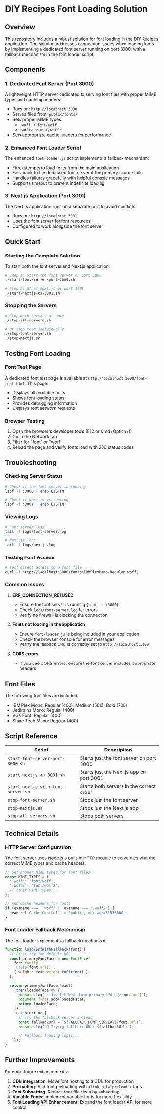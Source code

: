 # DIY Recipes Font Loading Solution

## Overview

This repository includes a robust solution for font loading in the DIY Recipes application. The solution addresses connection issues when loading fonts by implementing a dedicated font server running on port 3000, with a fallback mechanism in the font loader script.

## Components

### 1. Dedicated Font Server (Port 3000)

A lightweight HTTP server dedicated to serving font files with proper MIME types and caching headers:

- Runs on: `http://localhost:3000`
- Serves files from: `public/fonts/`
- Sets proper MIME types:
  - `.woff` → `font/woff`
  - `.woff2` → `font/woff2`
- Sets appropriate cache headers for performance

### 2. Enhanced Font Loader Script

The enhanced `font-loader.js` script implements a fallback mechanism:

- First attempts to load fonts from the main application
- Falls back to the dedicated font server if the primary source fails
- Handles failures gracefully with helpful console messages
- Supports timeout to prevent indefinite loading

### 3. Next.js Application (Port 3001)

The Next.js application runs on a separate port to avoid conflicts:

- Runs on: `http://localhost:3001`
- Uses the font server for font resources
- Configured to work alongside the font server

## Quick Start

### Starting the Complete Solution

To start both the font server and Next.js application:

```bash
# Step 1: Start the font server on port 3000
./start-font-server-port-3000.sh

# Step 2: Start Next.js on port 3001
./start-nextjs-on-3001.sh
```

### Stopping the Servers

```bash
# Stop both servers at once
./stop-all-servers.sh

# Or stop them individually
./stop-font-server.sh
./stop-nextjs.sh
```

## Testing Font Loading

### Font Test Page

A dedicated font test page is available at `http://localhost:3000/font-test.html`. This page:

- Displays all available fonts
- Shows font loading status
- Provides debugging information
- Displays font network requests

### Browser Testing

1. Open the browser's developer tools (F12 or Cmd+Option+I)
2. Go to the Network tab
3. Filter for "font" or "woff"
4. Reload the page and verify fonts load with 200 status codes

## Troubleshooting

### Checking Server Status

```bash
# Check if the font server is running
lsof -i :3000 | grep LISTEN

# Check if Next.js is running
lsof -i :3001 | grep LISTEN
```

### Viewing Logs

```bash
# Font server logs
tail -f logs/font-server.log

# Next.js logs
tail -f logs/nextjs.log
```

### Testing Font Access

```bash
# Test direct access to a font file
curl -I http://localhost:3000/fonts/IBMPlexMono-Regular.woff2
```

### Common Issues

1. **ERR_CONNECTION_REFUSED**
   - Ensure the font server is running (`lsof -i :3000`)
   - Check `logs/font-server.log` for errors
   - Verify no firewall is blocking the connection

2. **Fonts not loading in the application**
   - Ensure `font-loader.js` is being included in your application
   - Check the browser console for error messages
   - Verify the fallback URL is correctly set to `http://localhost:3000`

3. **CORS errors**
   - If you see CORS errors, ensure the font server includes appropriate headers

## Font Files

The following font files are included:

- IBM Plex Mono: Regular (400), Medium (500), Bold (700)
- JetBrains Mono: Regular (400)
- VGA Font: Regular (400)
- Share Tech Mono: Regular (400)

## Script Reference

| Script | Description |
|--------|-------------|
| `start-font-server-port-3000.sh` | Starts just the font server on port 3000 |
| `start-nextjs-on-3001.sh` | Starts just the Next.js app on port 3001 |
| `start-nextjs-with-font-server.sh` | Starts both servers in the correct order |
| `stop-font-server.sh` | Stops just the font server |
| `stop-nextjs.sh` | Stops just the Next.js app |
| `stop-all-servers.sh` | Stops both servers |

## Technical Details

### HTTP Server Configuration

The font server uses Node.js's built-in HTTP module to serve files with the correct MIME types and cache headers:

```javascript
// Set proper MIME types for font files
const MIME_TYPES = {
  '.woff': 'font/woff',
  '.woff2': 'font/woff2',
  // other MIME types...
};

// Add cache headers for fonts
if (extname === '.woff' || extname === '.woff2') {
  headers['Cache-Control'] = 'public, max-age=31536000';
}
```

### Font Loader Fallback Mechanism

The font loader implements a fallback mechanism:

```javascript
function loadFontWithFallback(font) {
  // First try the default URL
  const primaryFontFace = new FontFace(
    font.family,
    `url(${font.url})`,
    { weight: font.weight.toString() }
  );
  
  return primaryFontFace.load()
    .then(loadedFace => {
      console.log(`✅ Loaded font from primary URL: ${font.url}`);
      document.fonts.add(loadedFace);
      return loadedFace;
    })
    .catch(err => {
      // Try the fallback server instead
      const fallbackUrl = `${FALLBACK_FONT_SERVER}${font.url}`;
      console.log(`🔄 Trying fallback URL: ${fallbackUrl}`);
      
      // Fallback loading logic...
    });
}
```

## Further Improvements

Potential future enhancements:

1. **CDN Integration**: Move font hosting to a CDN for production
2. **Preloading**: Add font preloading with `<link rel="preload">` tags
3. **Font Subsetting**: Reduce font file sizes by subsetting
4. **Variable Fonts**: Implement variable fonts for more flexibility
5. **Font Loading API Enhancement**: Expand the font loader API for more control